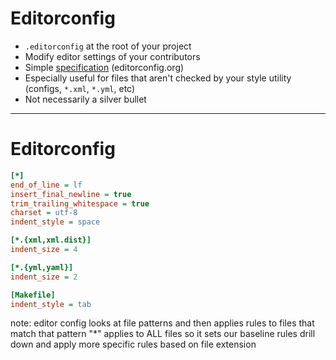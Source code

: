 <!-- .slide: data-transition="slide" -->
# Editorconfig

- <!-- .element: class="fragment" --> <code>.editorconfig</code> at the root of your project
- <!-- .element: class="fragment" --> Modify editor settings of your contributors
- <!-- .element: class="fragment" --> Simple <a href="https://editorconfig.org/">specification</a> (editorconfig.org)
- <!-- .element: class="fragment" --> Especially useful for files that aren't checked by your style utility (configs, <code>*.xml</code>, <code>*.yml</code>, etc)
- <!-- .element: class="fragment" --> Not necessarily a silver bullet

***

<!-- .slide: data-transition="slide" -->
# Editorconfig

```ini [1-6|8-12|14-15]
[*]
end_of_line = lf
insert_final_newline = true
trim_trailing_whitespace = true
charset = utf-8
indent_style = space

[*.{xml,xml.dist}]
indent_size = 4

[*.{yml,yaml}]
indent_size = 2

[Makefile]
indent_style = tab
```

note: editor config looks at file patterns and then applies rules to files that match that pattern
"*" applies to ALL files so it sets our baseline rules
drill down and apply more specific rules based on file extension

